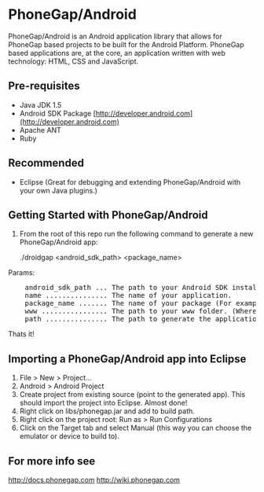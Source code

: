 PhoneGap/Android
================
PhoneGap/Android is an Android application library that allows for PhoneGap based projects to be built for the Android Platform. PhoneGap based applications are, at the core, an application written with web technology: HTML, CSS and JavaScript. 

Pre-requisites
--------------
- Java JDK 1.5
- Android SDK Package [http://developer.android.com](http://developer.android.com)
- Apache ANT
- Ruby

Recommended
-----------
- Eclipse (Great for debugging and extending PhoneGap/Android with your own Java plugins.)

Getting Started with PhoneGap/Android
--------------------------------------

1. From the root of this repo run the following command to generate a new PhoneGap/Android app:

    ./droidgap <android_sdk_path> <name> <package_name> <www> <path>

Params:
<pre>
    android_sdk_path ... The path to your Android SDK install.
    name ............... The name of your application.
    package_name ....... The name of your package (For example: com.nitobi.demo)
    www ................ The path to your www folder. (Wherein your HTML, CSS and JS app is.)
    path ............... The path to generate the application.
</pre>

Thats it!

Importing a PhoneGap/Android app into Eclipse
---------------------------------------------

1. File > New > Project...
2. Android > Android Project
3. Create project from existing source (point to the generated app). This should import the project into Eclipse. Almost done!
4. Right click on libs/phonegap.jar and add to build path.
5. Right click on the project root: Run as > Run Configurations
6. Click on the Target tab and select Manual (this way you can choose the emulator or device to build to).

For more info see
-----------------
http://docs.phonegap.com
http://wiki.phonegap.com